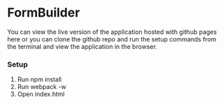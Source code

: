 # FormBuilder
You can view the live version of the application hosted with github pages here or you can clone the github repo and run the setup commands from the terminal and view the application in the browser.

### Setup
1. Run npm install
2. Run webpack -w
3. Open index.html
